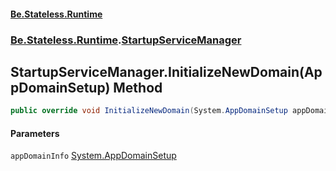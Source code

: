 #### [Be.Stateless.Runtime](README.md 'README')
### [Be.Stateless.Runtime](Be.Stateless.Runtime.md 'Be.Stateless.Runtime').[StartupServiceManager](StartupServiceManager.md 'Be.Stateless.Runtime.StartupServiceManager')

## StartupServiceManager.InitializeNewDomain(AppDomainSetup) Method

```csharp
public override void InitializeNewDomain(System.AppDomainSetup appDomainInfo);
```
#### Parameters

<a name='Be.Stateless.Runtime.StartupServiceManager.InitializeNewDomain(System.AppDomainSetup).appDomainInfo'></a>

`appDomainInfo` [System.AppDomainSetup](https://docs.microsoft.com/en-us/dotnet/api/System.AppDomainSetup 'System.AppDomainSetup')